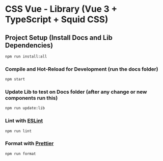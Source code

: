 # CSS Vue - Library (Vue 3 + TypeScript + Squid CSS)

## Project Setup (Install Docs and Lib Dependencies)

```sh
npm run install:all
```

### Compile and Hot-Reload for Development (run the docs folder)

```sh
npm start
```

### Update Lib to test on Docs folder (after any change or new components run this)

```sh
npm run update:lib
```

### Lint with [ESLint](https://eslint.org/)

```sh
npm run lint
```

### Format with [Prettier](https://prettier.io/)

```sh
npm run format
```
